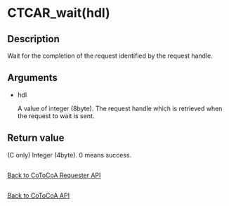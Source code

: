 CTCAR_wait(hdl)
=====

Description
-----

Wait for the completion of the request identified by the request handle.

Arguments
-----

- hdl 

  A value of integer (8byte). 
  The request handle which is retrieved when the request to wait is sent.

Return value
-----

(C only) Integer (4byte). 0 means success.

##

[Back to CoToCoA Requester API](../API-requester.md "Back to CoToCoA Requester API")

##

[Back to CoToCoA API](../API.md "Back to CoToCoA API")
